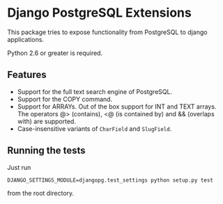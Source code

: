 # Django PostgreSQL Extensions

This package tries to expose functionality from PostgreSQL to django
applications.


Python 2.6 or greater is required.


## Features

- Support for the full text search engine of PostgreSQL.
- Support for the COPY command.
- Support for ARRAYs. Out of the box support for INT and TEXT arrays. The
  operators @> (contains), <@ (is contained by) and && (overlaps with) are
  supported.
- Case-insensitive variants of `CharField` and `SlugField`.


## Running the tests

Just run

    DJANGO_SETTINGS_MODULE=djangopg.test_settings python setup.py test

from the root directory.
